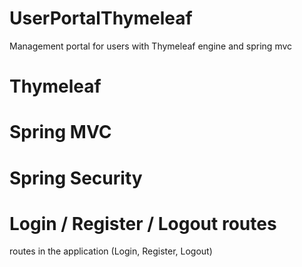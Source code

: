 # UserPortalThymeleaf
Management portal for users with Thymeleaf engine and spring mvc 

# Thymeleaf
# Spring MVC
# Spring Security
# Login / Register / Logout routes
routes in the application (Login, Register, Logout)
